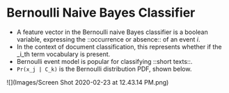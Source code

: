 # Bernoulli Naive Bayes Classifier

* A feature vector in the Bernoulli naive Bayes classifier is a boolean variable, expressing the ::occurrence or absence:: of an event _i_.
* In the context of document classification, this represents whether if the _i_th term vocabulary is present.
* Bernoulli event model is popular for classifying ::short texts::.
* `Pr(x_j | C_k)` is the Bernoulli distribution PDF, shown below.

![](Images/Screen Shot 2020-02-23 at 12.43.14 PM.png)
